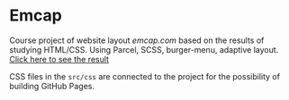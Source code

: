 # Emcap
Course project of website layout *emcap.com* based on the results of studying HTML/CSS. Using Parcel, SCSS, burger-menu, adaptive layout.
[Click here to see the result](https://naszh.github.io/Emcap/src)

CSS files in the `src/css` are connected to the project for the possibility of building GitHub Pages.
